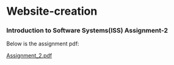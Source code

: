 # Website-creation
### Introduction to Software Systems(ISS) Assignment-2

Below is the assignment pdf:

[Assignment_2.pdf](https://github.com/Bhargavi-hash/Website-creation/files/7207720/Assignment_2.pdf)


